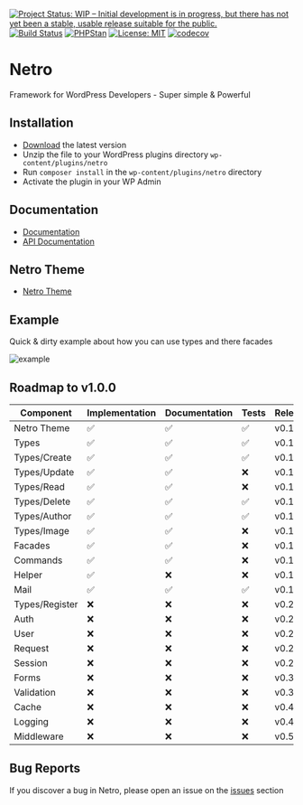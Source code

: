 [![Project Status: WIP – Initial development is in progress, but there has not yet been a stable, usable release suitable for the public.](https://www.repostatus.org/badges/latest/wip.svg)](https://www.repostatus.org/#wip)
[![Build Status](https://travis-ci.com/loeffel-io/netro.svg?token=diwUYjrdo8kHiwiMCFuq&branch=master)](https://travis-ci.com/loeffel-io/netro)
[![PHPStan](https://img.shields.io/badge/PHPStan-enabled-brightgreen.svg?style=flat)](https://github.com/phpstan/phpstan)
[![License: MIT](https://img.shields.io/badge/License-MIT-yellow.svg)](https://opensource.org/licenses/MIT)
[![codecov](https://codecov.io/gh/loeffel-io/netro/branch/master/graph/badge.svg?token=tmPeOhqvU6)](https://codecov.io/gh/loeffel-io/netro)

# Netro
Framework for WordPress Developers - Super simple & Powerful

## Installation

- [Download](https://github.com/loeffel-io/netro/archive/master.zip) the latest version
- Unzip the file to your WordPress plugins directory `wp-content/plugins/netro`
- Run `composer install` in the `wp-content/plugins/netro` directory
- Activate the plugin in your WP Admin

## Documentation

- [Documentation](https://docs.wp-netro.io)
- [API Documentation](https://api.wp-netro.io)

## Netro Theme

- [Netro Theme](https://github.com/loeffel-io/netro-theme)

## Example

Quick & dirty example about how you can use types and there facades

![example](https://github.com/loeffel-io/netro-docs/blob/master/images/netro-example.gif?raw=true)

## Roadmap to v1.0.0

| Component     | Implementation | Documentation | Tests | Release |
|---------------|----------------|---------------|-------|---------|
| Netro Theme   | ✅              | ✅             | ✅     | v0.1.0  |
| Types         | ✅              | ✅             | ✅     | v0.1.0  |
| Types/Create  | ✅              | ✅             | ✅     | v0.1.0  |
| Types/Update  | ✅              | ✅             | ❌     | v0.1.0  |
| Types/Read    | ✅              | ✅             | ❌     | v0.1.0  |
| Types/Delete  | ✅              | ✅             | ✅     | v0.1.0  |
| Types/Author  | ✅              | ✅             | ✅     | v0.1.0  |
| Types/Image   | ✅              | ✅             | ❌     | v0.1.0  |
| Facades       | ✅              | ✅             | ❌     | v0.1.0  |
| Commands      | ✅              | ✅             | ❌     | v0.1.0  |
| Helper        | ✅              | ❌             | ❌     | v0.1.0  |
| Mail          | ✅              | ✅             | ✅     | v0.1.0  |
| Types/Register| ❌              | ❌             | ❌     | v0.2.0  |
| Auth          | ❌              | ❌             | ❌     | v0.2.0  |
| User          | ❌              | ❌             | ❌     | v0.2.0  |
| Request       | ❌              | ❌             | ❌     | v0.2.0  |
| Session       | ❌              | ❌             | ❌     | v0.2.0  |
| Forms         | ❌              | ❌             | ❌     | v0.3.0  |
| Validation    | ❌              | ❌             | ❌     | v0.3.0  |
| Cache         | ❌              | ❌             | ❌     | v0.4.0  |
| Logging       | ❌              | ❌             | ❌     | v0.4.0  |
| Middleware    | ❌              | ❌             | ❌     | v0.5.0  |

## Bug Reports

If you discover a bug in Netro, please open an issue on the [issues](https://github.com/loeffel-io/netro) section
